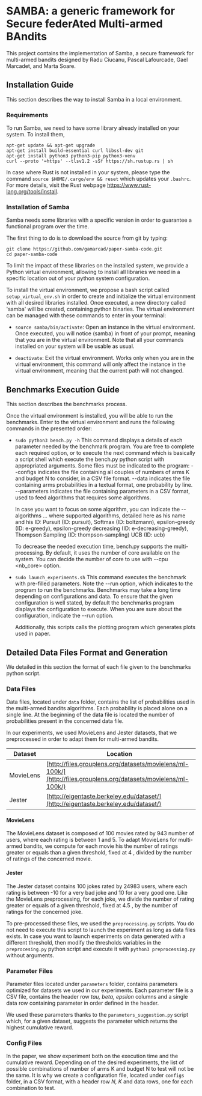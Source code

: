# SAMBA: a generic framework for Secure federAted Multi-armed BAndits
This project contains the implementation of Samba, a secure framework for multi-armed bandits designed by
Radu Ciucanu, Pascal Lafourcade, Gael Marcadet, and Marta Soare.

## Installation Guide
This section describes the way to install Samba in a local environment.

### Requirements
To run Samba, we need to have some library already installed on your system.
To install them, 
```shell
apt-get update && apt-get upgrade
apt-get install build-essential curl libssl-dev git
apt-get install python3 python3-pip python3-venv
curl --proto '=https' --tlsv1.2 -sSf https://sh.rustup.rs | sh
```
In case where Rust is not installed in your system, please type the command `source $HOME/.cargo/env && reset`
which updates your `.bashrc`.
For more details, visit the Rust webpage https://www.rust-lang.org/tools/install.

### Installation of Samba

Samba needs some libraries with a specific version in order to guarantee
a functional program over the time.

The first thing to do is to download the source from git by typing:
```shell
git clone https://github.com/gamarcad/paper-samba-code.git
cd paper-samba-code
```

To limit the impact of these libraries on the installed system, we provide a
Python virtual environment, allowing to install all libraries we need in a
specific location out of your python system configuration.

To install the virtual environment, we propose a bash script called `setup_virtual_env.sh`
in order to create and initialize the virtual environment with all desired libraries installed.
Once executed, a new directory called 'samba' will be created, containing python binaries.
The virtual environment can be managed with these commands to enter in your terminal:

- `source samba/bin/activate`: Open an instance in the virtual environment.
    Once executed, you will notice (samba) in front of your prompt, meaning that
    you are in the virtual environment. Note that all your commands installed on
    your system will be usable as usual.
    
- `deactivate`: Exit the virtual environment.
    Works only when you are in the virtual environment, this command will only affect
    the instance in the virtual environment, meaning that the current path will not changed.

## Benchmarks Execution Guide
This section describes the benchmarks process.

Once the virtual environment is installed, you will be able to run the benchmarks.
Enter to the virtual environment and runs the following commands in the presented order:

- `sudo python3 bench.py -h`
    This command displays a details of each parameter needed by the benchmark program.
    You are free to complete each required option, or to execute the next command which is basically
    a script shell which execute the bench.py python script with appropriated arguments. 
    Some files must be indicated to the program:
        --configs <filename> indicates the file containing all couples of numbers of arms K and budget N to consider,
        in a CSV file format.
        --data <filename> indicates the file containing arms probabilities in a textual format, one probability by line.
        --parameters <filename> indicates the file containing parameters in a CSV format, used to feed algorithms that
        requires some algorithms.

    In case you want to focus on some algorithm, you can indicate the --algorithms <IDalgo1> <IDalgo2> ...
    where supported algorithms, detailed here as his name and his ID:
        Pursuit (ID: pursuit),
        Softmax (ID: boltzmann),
        epsilon-greedy (ID: e-greedy),
        epsilon-greedy decreasing (ID: e-decreasing-greedy),
        Thompson Sampling (ID: thompson-sampling)
        UCB (ID: ucb)

    To decrease the needed execution time, bench.py supports the multi-processing.
    By default, it uses the number of core available on the system.
    You can decide the number of core to use with --cpu <nb_core> option.
    
- `sudo launch_experiments.sh`
    This command executes the benchmark with pre-filled parameters.
    Note the --run option, which indicates to the program to run the benchmarks.
    Benchmarks may take a long time depending on configurations and data.
    To ensure that the given configuration is well stated, by default the benchmarks program
    displays the configuration to execute.
    When you are sure about the configuration, indicate the --run option.

    Additionally, this scripts calls the plotting program which generates plots used in paper.


## Detailed Data Files Format and Generation
We detailed in this section the format of each file given to the benchmarks python script.

### Data Files 
Data files, located under `data` folder, contains the list of probabilities used in the multi-armed bandits algorithms.
Each probability is placed alone on a single line.
At the beginning of the data file is located the number of probabilities present in the
concerned data file.

In our experiments, we used MovieLens and Jester datasets, that we
preprocessed in order to adapt them for multi-armed bandits.

| Dataset | Location |
| --- | --- |
| MovieLens| [http://files.grouplens.org/datasets/movielens/ml-100k/](http://files.grouplens.org/datasets/movielens/ml-100k/)
| Jester | [http://eigentaste.berkeley.edu/dataset/](http://eigentaste.berkeley.edu/dataset/)

#### MovieLens
The MovieLens dataset is composed of 100 movies rated by 943 number of users, where each rating is between 1 and 5. To
adapt MovieLens for multi-armed bandits, we compute for each movie his the number of ratings greater or equals than a
given threshold, fixed at 4 , divided by the number of ratings of the concerned movie.

#### Jester
The Jester dataset contains 100 jokes rated by 24983 users, where each rating is between -10 for a very bad joke and 10 for
a very good one. Like the MovieLens preprocessing, for each joke, we divide the number of rating greater or equals of a
given threshold, fixed at 4.5 , by the number of ratings for the concerned joke.


To pre-processed these files, we used the `preprocessing.py` scripts.
You do not need to execute this script to launch the experiment as long as data files exists.
In case you want to launch experiments on data generated with a different threshold, then modify
the thresholds variables in the `preprocesing.py` python script and execute it with `python3 preprocessing.py` 
without arguments.


### Parameter Files
Parameter files located under `parameters` folder, contains parameters optimized for datasets we used in our experiments.
Each parameter file is a CSV file, contains the header row *tau, beta, epsilon* columns and a single data row containing
parameter in order defined in the header.

We used these parameters thanks to the `parameters_suggestion.py` script which, for a given dataset, 
suggests the parameter which returns the highest cumulative reward.


### Config Files
In the paper, we show experiment both on the execution time and the cumulative reward.
Depending on of the desired experiments, the list of possible combinations of number of arms K and budget N to test
will not be the same.
It is why we create a configuration file, located under `configs` folder, in a CSV format, with a header row *N, K* and data rows, one for each 
combination to test. 


